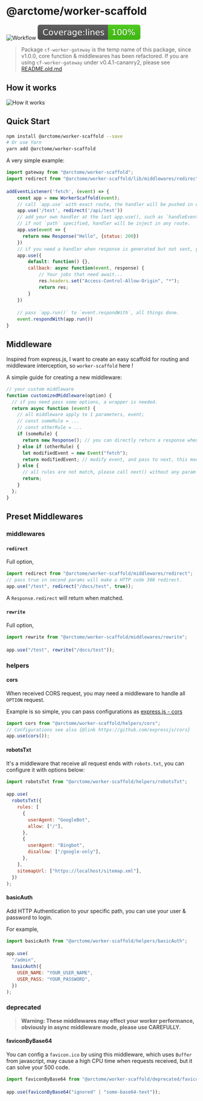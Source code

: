 # @arctome/worker-scaffold

![Workflow](https://github.com/arctome/worker-scaffold/workflows/Publish/badge.svg)
![Coverage](./coverage/badge-lines.svg)

> Package `cf-worker-gateway` is the temp name of this package, since v1.0.0, core function & middlewares has been refactored. If you are using `cf-worker-gateway` under v0.4.1-cananry2, please see [README.old.md](./README.old.md)

## How it works

![How it works](https://lucid.app/publicSegments/view/74a1b7f0-b008-430f-8f3b-25c6831ae2c9/image.jpeg)

## Quick Start

```bash
npm install @arctome/worker-scaffold --save
# Or use Yarn
yarn add @arctome/worker-scaffold
```

A very simple example:

```javascript
import gateway from "@arctome/worker-scaffold";
import redirect from "@arctome/worker-scaffold/lib/middlewares/redirect";

addEventListener('fetch', (event) => {
    const app = new WorkerScaffold(event);
    // call `app.use` with exact route, the handler will be pushed in quene.
    app.use('/test', redirect('/api/test'))
    // add your own handler at the last app.use(), such as `handleEvent` or `getAssestFromKV`.
    // if not `path` specified, handler will be inject in any route.
    app.use(event => {
      return new Response("Hello", {status: 200})
    })
    // if you need a handler when response is generated but not sent, you can pass a bundle of functions contains `default` & `callback`. `callback` funciton will be called at the end.
    app.use({
        default: function() {},
        callback: async function(event, response) {
            // Your jobs that need await...
            res.headers.set("Access-Control-Allow-Origin", "*");
            return res;
        }
    })

    // pass `app.run()` to `event.respondWith`, all things done.
    event.respondWith(app.run())
}
```

## Middleware

Inspired from express.js, I want to create an easy scaffold for routing and middleware interception, so `worker-scaffold` here !

A simple guide for creating a new middleware:

```javascript
// your custom middleware
function customizedMiddleware(option) {
  // if you need pass some options, a wrapper is needed.
  return async function (event) {
    // all middleware apply to 1 parameters, event;
    // const someRule = ...
    // const otherRule = ...
    if (someRule) {
      return new Response(); // you can directly return a response when matched
    } else if (otherRule) {
      let modifiedEvent = new Event("fetch");
      return modifiedEvent; // modify event, and pass to next, this modification will not lose
    } else {
      // all rules are not match, please call next() without any param
      return;
    }
  };
}
```

## Preset Middlewares

### middlewares

#### `redirect`

Full option,

```javascript
import redirect from "@arctome/worker-scaffold/middlewares/redirect";
// pass true in second params will make a HTTP code 308 redirect.
app.use("/test", redirect("/docs/test", true));
```

A `Response.redirect` will return when matched.

#### `rewrite`

Full option,

```javascript
import rewrite from "@arctome/worker-scaffold/middlewares/rewrite";

app.use("/test", rewrite("/docs/test"));
```

### helpers

#### cors

When received CORS request, you may need a middleware to handle all `OPTION` request.

Example is so simple, you can pass configurations as [express.js - cors](https://github.com/expressjs/cors)

```javascript
import cors from "@arctome/worker-scaffold/helpers/cors";
// Configurations see also {@link https://github.com/expressjs/cors}
app.use(cors());
```

#### robotsTxt

It's a middleware that receive all request ends with `robots.txt`, you can configure it with options below:

```javascript
import robotsTxt from "@arctome/worker-scaffold/helpers/robotsTxt";

app.use(
  robotsTxt({
    rules: [
      {
        userAgent: "GoogleBot",
        allow: ["/"],
      },
      {
        userAgent: "Bingbot",
        disallow: ["/google-only"],
      },
    ],
    sitemapUrl: ["https://localhost/sitemap.xml"],
  })
);
```

#### basicAuth

Add HTTP Authentication to your specific path, you can use your user & password to login.

For example,

```javascript
import basicAuth from "@arctome/worker-scaffold/helpers/basicAuth";

app.use(
  "/admin",
  basicAuth({
    USER_NAME: "YOUR_USER_NAME",
    USER_PASS: "YOUR_PASSWORD",
  })
);
```

### deprecated

> **Warning: These middlewares may effect your worker performance, obviously in async middleware mode, please use CAREFULLY.**

#### faviconByBase64

You can config a `favicon.ico` by using this middleware, which uses `Buffer` from javascript, may cause a high CPU time when requests received, but it can solve your 500 code.

```javascript
import faviconByBase64 from "@arctome/worker-scaffold/deprecated/faviconByBase64";

app.use(faviconByBase64("ignored" | "some-base64-text"));
```

